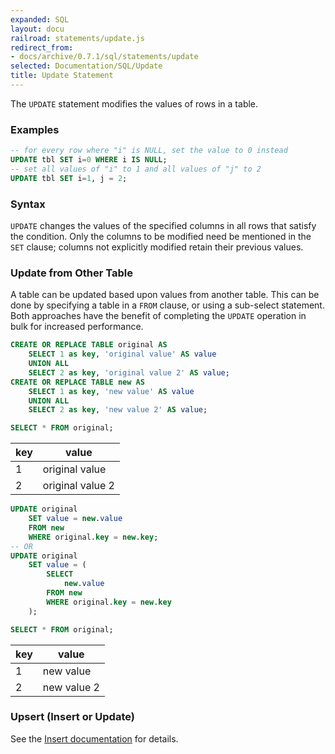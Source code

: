 ```yaml
---
expanded: SQL
layout: docu
railroad: statements/update.js
redirect_from:
- docs/archive/0.7.1/sql/statements/update
selected: Documentation/SQL/Update
title: Update Statement
---
```


The `UPDATE` statement modifies the values of rows in a table.

### Examples
```sql
-- for every row where "i" is NULL, set the value to 0 instead
UPDATE tbl SET i=0 WHERE i IS NULL;
-- set all values of "i" to 1 and all values of "j" to 2
UPDATE tbl SET i=1, j = 2;
```

### Syntax
<div id="rrdiagram"></div>

`UPDATE` changes the values of the specified columns in all rows that satisfy the condition. Only the columns to be modified need be mentioned in the `SET` clause; columns not explicitly modified retain their previous values.

### Update from Other Table
A table can be updated based upon values from another table. This can be done by specifying a table in a `FROM` clause, or using a sub-select statement. Both approaches have the benefit of completing the `UPDATE` operation in bulk for increased performance.

```sql
CREATE OR REPLACE TABLE original AS 
    SELECT 1 as key, 'original value' AS value 
    UNION ALL 
    SELECT 2 as key, 'original value 2' AS value;
CREATE OR REPLACE TABLE new AS 
    SELECT 1 as key, 'new value' AS value 
    UNION ALL 
    SELECT 2 as key, 'new value 2' AS value;

SELECT * FROM original;
```

| key |      value       |
|-----|------------------|
| 1   | original value   |
| 2   | original value 2 |


```sql
UPDATE original 
    SET value = new.value 
    FROM new 
    WHERE original.key = new.key;
-- OR
UPDATE original 
    SET value = (
        SELECT
            new.value
        FROM new
        WHERE original.key = new.key
    );
```

```sql
SELECT * FROM original;
```

| key |    value    |
|-----|-------------|
| 1   | new value   |
| 2   | new value 2 |

### Upsert (Insert or Update)
See the [Insert documentation](/docs/sql/statements/insert#on-conflict-clause) for details.